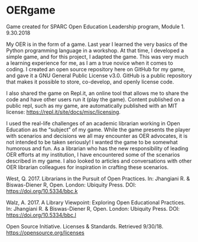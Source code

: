 # OERgame
Game created for SPARC Open Education Leadership program, Module 1. 9.30.2018 

My OER is in the form of a game. Last year I learned the very basics of the Python programming language in a workshop. At that time, I developed a simple game, and for this project, I adapted the game. This was very much a learning experience for me, as I am a true novice when it comes to coding. I created an open source repository here on GitHub for my game, and gave it a GNU General Public License v3.0. GitHub is a public repository that makes it possible to store, co-develop, and openly license code.  

I also shared the game on Repl.it, an online tool that allows me to share the code and have other users run it (play the game).  Content published on a public repl, such as my game, are automatically published with an MIT license: https://repl.it/site/docs/misc/licensing. 

I used the real-life challenges of an academic librarian working in Open Education as the “subject” of my game. While the game presents the player with scenarios and decisions we all may encounter as OER advocates, it is not intended to be taken seriously!  I wanted the game to be somewhat humorous and fun. As a librarian who has the new responsibility of leading OER efforts at my institution, I have encountered some of the scenarios described in my game.  I also looked to articles and conversations with other OER librarian colleagues for inspiration in crafting these scenarios. 

West, Q. 2017. Librarians in the Pursuit of Open Practices. In: Jhangiani R. & Biswas-Diener R, Open. London: Ubiquity Press. DOI: https://doi.org/10.5334/bbc.k 

Walz, A. 2017. A Library Viewpoint: Exploring Open Educational Practices. In: Jhangiani R. & Biswas-Diener R, Open. London: Ubiquity Press. DOI: https://doi.org/10.5334/bbc.l

Open Source Initiative. Licenses & Standards. Retrieved 9/30/18.  https://opensource.org/licenses
